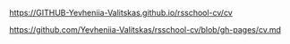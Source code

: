 https://GITHUB-Yevheniia-Valitskas.github.io/rsschool-cv/cv

https://github.com/Yevheniia-Valitskas/rsschool-cv/blob/gh-pages/cv.md